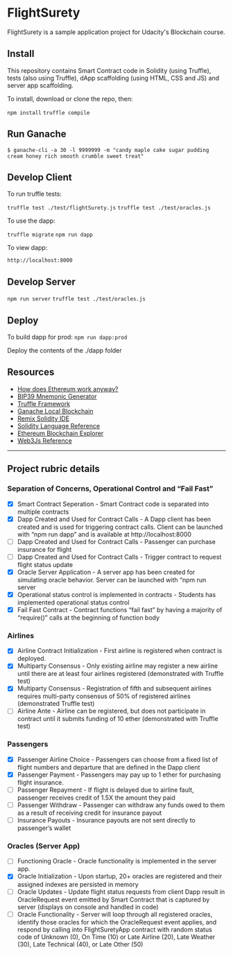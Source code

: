 # FlightSurety

FlightSurety is a sample application project for Udacity's Blockchain course.

## Install

This repository contains Smart Contract code in Solidity (using Truffle), tests (also using Truffle), dApp scaffolding (using HTML, CSS and JS) and server app scaffolding.

To install, download or clone the repo, then:

`npm install`
`truffle compile`

## Run Ganache 

```
$ ganache-cli -a 30 -l 9999999 -m "candy maple cake sugar pudding cream honey rich smooth crumble sweet treat"
```

## Develop Client

To run truffle tests:

`truffle test ./test/flightSurety.js`
`truffle test ./test/oracles.js`

To use the dapp:

`truffle migrate`
`npm run dapp`

To view dapp:

`http://localhost:8000`

## Develop Server

`npm run server`
`truffle test ./test/oracles.js`

## Deploy

To build dapp for prod:
`npm run dapp:prod`

Deploy the contents of the ./dapp folder


## Resources

* [How does Ethereum work anyway?](https://medium.com/@preethikasireddy/how-does-ethereum-work-anyway-22d1df506369)
* [BIP39 Mnemonic Generator](https://iancoleman.io/bip39/)
* [Truffle Framework](http://truffleframework.com/)
* [Ganache Local Blockchain](http://truffleframework.com/ganache/)
* [Remix Solidity IDE](https://remix.ethereum.org/)
* [Solidity Language Reference](http://solidity.readthedocs.io/en/v0.4.24/)
* [Ethereum Blockchain Explorer](https://etherscan.io/)
* [Web3Js Reference](https://github.com/ethereum/wiki/wiki/JavaScript-API)

---

## Project rubric details

### Separation of Concerns, Operational Control and “Fail Fast”

- [x] Smart Contract Seperation - Smart Contract code is separated into multiple contracts
- [x] Dapp Created and Used for Contract Calls - A Dapp client has been created and is used for triggering contract calls. Client can be launched with “npm run dapp” and is available at http://localhost:8000
- [ ] Dapp Created and Used for Contract Calls - Passenger can purchase insurance for flight
- [ ] Dapp Created and Used for Contract Calls - Trigger contract to request flight status update
- [x] Oracle Server Application - A server app has been created for simulating oracle behavior. Server can be launched with “npm run server
- [x] Operational status control is implemented in contracts - Students has implemented operational status control
- [x] Fail Fast Contract - Contract functions “fail fast” by having a majority of “require()” calls at the beginning of function body

### Airlines

- [x] Airline Contract Initialization - First airline is registered when contract is deployed.
- [x] Multiparty Consensus - Only existing airline may register a new airline until there are at least four airlines registered (demonstrated with Truffle test)
- [x] Multiparty Consensus - Registration of fifth and subsequent airlines requires multi-party consensus of 50% of registered airlines (demonstrated Truffle test)
- [ ] Airline Ante - Airline can be registered, but does not participate in contract until it submits funding of 10 ether (demonstrated with Truffle test)

### Passengers

- [x] Passenger Airline Choice - Passengers can choose from a fixed list of flight numbers and departure that are defined in the Dapp client
- [x] Passenger Payment - Passengers may pay up to 1 ether for purchasing flight insurance.
- [ ] Passenger Repayment - If flight is delayed due to airline fault, passenger receives credit of 1.5X the amount they paid
- [ ] Passenger Withdraw - Passenger can withdraw any funds owed to them as a result of receiving credit for insurance payout
- [ ] Insurance Payouts - Insurance payouts are not sent directly to passenger’s wallet

### Oracles (Server App)

- [ ] Functioning Oracle - Oracle functionality is implemented in the server app.
- [x] Oracle Initialization - Upon startup, 20+ oracles are registered and their assigned indexes are persisted in memory
- [ ] Oracle Updates - Update flight status requests from client Dapp result in OracleRequest event emitted by Smart Contract that is captured by server (displays on console and handled in code)
- [ ] Oracle Functionality - Server will loop through all registered oracles, identify those oracles for which the OracleRequest event applies, and respond by calling into FlightSuretyApp contract with random status code of Unknown (0), On Time (10) or Late Airline (20), Late Weather (30), Late Technical (40), or Late Other (50)
